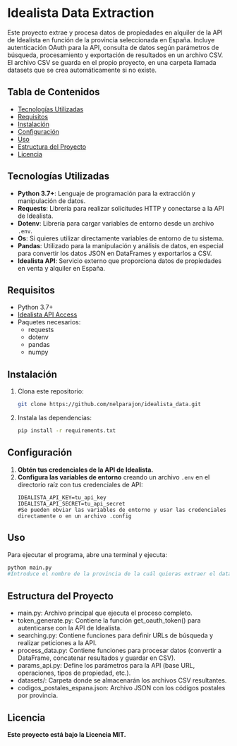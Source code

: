 # Idealista Data Extraction

Este proyecto extrae y procesa datos de propiedades en alquiler de la API de Idealista en función de la provincia seleccionada en España. Incluye autenticación OAuth para la API, consulta de datos según parámetros de búsqueda, procesamiento y exportación de resultados en un archivo CSV.
El archivo CSV se guarda en el propio proyecto, en una carpeta llamada datasets que se crea automáticamente si no existe.

## Tabla de Contenidos
- [Tecnologías Utilizadas](#tecnologías-utilizadas)
- [Requisitos](#requisitos)
- [Instalación](#instalación)
- [Configuración](#configuración)
- [Uso](#uso)
- [Estructura del Proyecto](#estructura-del-proyecto)
- [Licencia](#licencia)

## Tecnologías Utilizadas

- **Python 3.7+**: Lenguaje de programación para la extracción y manipulación de datos.
- **Requests**: Librería para realizar solicitudes HTTP y conectarse a la API de Idealista.
- **Dotenv**: Librería para cargar variables de entorno desde un archivo `.env`.
- **Os**: Si quieres utilizar directamente variables de entorno de tu sistema.
- **Pandas**: Utilizado para la manipulación y análisis de datos, en especial para convertir los datos JSON en DataFrames y exportarlos a CSV.
- **Idealista API**: Servicio externo que proporciona datos de propiedades en venta y alquiler en España.

## Requisitos

- Python 3.7+
- [Idealista API Access](https://developers.idealista.com/access-request)
- Paquetes necesarios:
  - requests
  - dotenv
  - pandas
  - numpy

## Instalación

1. Clona este repositorio:
    ```bash
    git clone https://github.com/nelparajon/idealista_data.git
    ```

2. Instala las dependencias:
    ```bash
    pip install -r requirements.txt
    ```

## Configuración

1. **Obtén tus credenciales de la API de Idealista.**  
2. **Configura las variables de entorno** creando un archivo `.env` en el directorio raíz con tus credenciales de API:
    ```env
    IDEALISTA_API_KEY=tu_api_key
    IDEALISTA_API_SECRET=tu_api_secret
    #Se pueden obviar las variables de entorno y usar las credenciales directamente o en un archivo .config
    ```
    

## Uso

Para ejecutar el programa, abre una terminal y ejecuta:

```bash
python main.py
#Introduce el nombre de la provincia de la cuál quieras extraer el dataset. Ten en cuenta que Idealista solo permite 100 solitudes al mes.
```

## Estructura del Proyecto
- main.py: Archivo principal que ejecuta el proceso completo.
- token_generate.py: Contiene la función get_oauth_token() para autenticarse con la API de Idealista.
- searching.py: Contiene funciones para definir URLs de búsqueda y realizar peticiones a la API.
- process_data.py: Contiene funciones para procesar datos (convertir a DataFrame, concatenar resultados y guardar en CSV).
- params_api.py: Define los parámetros para la API (base URL, operaciones, tipos de propiedad, etc.).
- datasets/: Carpeta donde se almacenarán los archivos CSV resultantes.
- codigos_postales_espana.json: Archivo JSON con los códigos postales por provincia.

## Licencia
**Este proyecto está bajo la Licencia MIT.**

